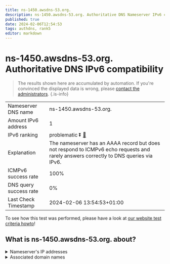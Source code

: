 ```yaml
---
title: ns-1450.awsdns-53.org.
description: ns-1450.awsdns-53.org. Authoritative DNS Nameserver IPv6 compatibility
published: true
date: 2024-02-06T12:54:53
tags: authdns, rank5
editor: markdown
---
```


# ns-1450.awsdns-53.org. Authoritative DNS IPv6 compatibility

> The results shown here are accumulated by automation. If you're convinced the displayed data is wrong, please [contact the administrators](/howto/chat). 
{.is-info}




|   |   |
| - | - |
| Nameserver DNS name | ns-1450.awsdns-53.org.
| Amount IPv6 address | 1
| IPv6 ranking | problematic :arrow_double_down: [🔗](/howto/ranking) |
| Explanation | The nameserver has an AAAA record but does not respond to ICMPv6 echo requests and rarely answers correctly to DNS queries via IPv6. |
| ICMPv6 success rate | 100%|
| DNS query success rate | 0% |
| Last Check Timestamp | 2024-02-06 13:54:53+01:00 |

To see how this test was performed, please have a look at [our website test criteria howto](/howto/testcriteria/authdns)!


## What is ns-1450.awsdns-53.org. about?




<details>
<summary>Nameserver's IP addresses</summary>

2600:9000:5305:aa00::1

</details>



<details>
<summary>Associated domain names</summary>

www.twitch.tv

</details>

